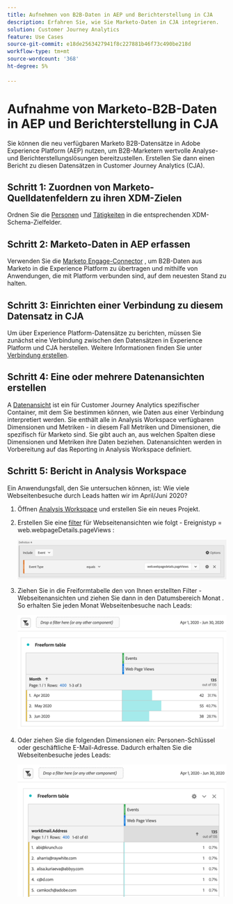 ```yaml
---
title: Aufnehmen von B2B-Daten in AEP und Berichterstellung in CJA
description: Erfahren Sie, wie Sie Marketo-Daten in CJA integrieren.
solution: Customer Journey Analytics
feature: Use Cases
source-git-commit: e18de2563427941f8c227881b46f73c490be218d
workflow-type: tm+mt
source-wordcount: '368'
ht-degree: 5%

---
```



# Aufnahme von Marketo-B2B-Daten in AEP und Berichterstellung in CJA

Sie können die neu verfügbaren Marketo B2B-Datensätze in Adobe Experience Platform (AEP) nutzen, um B2B-Marketern wertvolle Analyse- und Berichterstellungslösungen bereitzustellen. Erstellen Sie dann einen Bericht zu diesen Datensätzen in Customer Journey Analytics (CJA).

## Schritt 1: Zuordnen von Marketo-Quelldatenfeldern zu ihren XDM-Zielen

Ordnen Sie die [Personen](https://experienceleague.adobe.com/docs/experience-platform/sources/connectors/adobe-applications/mapping/marketo.html?lang=en#persons) und [Tätigkeiten](https://experienceleague.adobe.com/docs/experience-platform/sources/connectors/adobe-applications/mapping/marketo.html?lang=en#activities) in die entsprechenden XDM-Schema-Zielfelder.

## Schritt 2: Marketo-Daten in AEP erfassen

Verwenden Sie die [Marketo Engage-Connector](https://experienceleague.adobe.com/docs/experience-platform/sources/connectors/adobe-applications/marketo/marketo.html?lang=en) , um B2B-Daten aus Marketo in die Experience Platform zu übertragen und mithilfe von Anwendungen, die mit Platform verbunden sind, auf dem neuesten Stand zu halten.

## Schritt 3: Einrichten einer Verbindung zu diesem Datensatz in CJA

Um über Experience Platform-Datensätze zu berichten, müssen Sie zunächst eine Verbindung zwischen den Datensätzen in Experience Platform und CJA herstellen. Weitere Informationen finden Sie unter [Verbindung erstellen](https://experienceleague.adobe.com/docs/analytics-platform/using/cja-connections/create-connection.html?lang=de).

## Schritt 4: Eine oder mehrere Datenansichten erstellen

A [Datenansicht](/help/data-views/data-views.md) ist ein für Customer Journey Analytics spezifischer Container, mit dem Sie bestimmen können, wie Daten aus einer Verbindung interpretiert werden. Sie enthält alle in Analysis Workspace verfügbaren Dimensionen und Metriken - in diesem Fall Metriken und Dimensionen, die spezifisch für Marketo sind. Sie gibt auch an, aus welchen Spalten diese Dimensionen und Metriken ihre Daten beziehen. Datenansichten werden in Vorbereitung auf das Reporting in Analysis Workspace definiert.

## Schritt 5: Bericht in Analysis Workspace

Ein Anwendungsfall, den Sie untersuchen können, ist: Wie viele Webseitenbesuche durch Leads hatten wir im April/Juni 2020?

1. Öffnen [Analysis Workspace](/help/analysis-workspace/home.md) und erstellen Sie ein neues Projekt.

1. Erstellen Sie eine [filter](/help/components/filters/create-filters.md) für Webseitenansichten wie folgt - Ereignistyp = web.webpageDetails.pageViews :

   ![](assets/marketo-filter.png)

1. Ziehen Sie in die Freiformtabelle den von Ihnen erstellten Filter - Webseitenansichten und ziehen Sie dann in den Datumsbereich Monat . So erhalten Sie jeden Monat Webseitenbesuche nach Leads:

   ![](assets/marketo-freeform.png)

1. Oder ziehen Sie die folgenden Dimensionen ein: Personen-Schlüssel oder geschäftliche E-Mail-Adresse. Dadurch erhalten Sie die Webseitenbesuche jedes Leads:

   ![](assets/marketo-freeform2.png)
